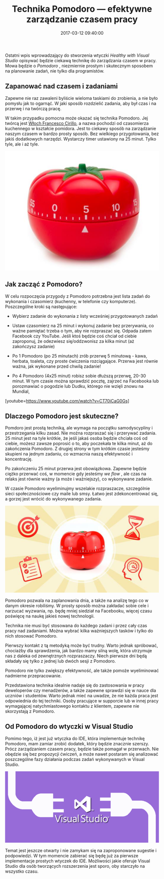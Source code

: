 ﻿---
layout:     post
title:      Technika Pomodoro — efektywne zarządzanie czasem pracy
date:       2017-03-12 09:40:00
summary:    Ostatni wpis wprowadzający do stworzenia wtyczki Healthy with Visual Studio opisywać będzie ciekawą technikę do zarządzania czasem w pracy. Mowa będzie o Pomodoro, niezmiernie prostym i skutecznym sposobem na planowanie zadań, nie tylko dla programistów.Zapanować nad czasem i zadaniamiZapewne nie ra...
categories: porady inne
---



Ostatni wpis wprowadzający do stworzenia wtyczki  *Healthy with Visual Studio*  opisywać będzie ciekawą technikę do zarządzania czasem w pracy. Mowa będzie o  *Pomodoro* , niezmiernie prostym i skutecznym sposobem na planowanie zadań, nie tylko dla programistów.



## Zapanować nad czasem i zadaniami


Zapewne nie raz zawaleni byliście wieloma taskiami do zrobienia, a nie było pomysłu jak to ogarnąć. W jaki sposób rozdzielić zadania, aby był czas i na przerwę i na twórczą pracę.

W takim przypadku pomocna może okazać się technika Pomodoro. Jej twórcą jest [Włoch Francesco Cirillo](https://cirillocompany.de/pages/pomodoro-technique), a nazwa pochodzi od czasomierza kuchennego w kształcie pomidora.  Jest to ciekawy sposób na zarządzanie naszym czasem w bardzo prosty sposób. Bez wielkiego przygotowania, bez jakiś dodatkowych narzędzi. Wystarczy timer ustawiony na 25 minut. Tylko tyle, ale i aż tyle. 



![desk](https://raw.githubusercontent.com/djfoxer/djfoxer.github.io/master/_img/2017-3-12-_20_/g_-_608x405_-_-_79724x20170312024440_0.jpg)





## Jak zacząć z Pomodoro?


W celu rozpoczęcia przygody z Pomodoro potrzebna jest lista zadań do wykonania i czasomierz (kuchenny, w telefonie czy komputerze). Poszczególne kroki są następujące:



  * Wybierz zadanie do wykonania z listy wcześniej przygotowanych zadań


  * Ustaw czasomierz na 25 minut i wykonuj zadanie bez przerywania, co ważne pamiętać trzeba o tym, aby nie rozpraszać się. Odpada zatem Facebook czy YouTube. Jeśli ktoś będzie coś chciał od ciebie zaproponuj, że odezwiesz się/oddzwonisz za kilka minut (aż zakończysz zadanie)


  * Po 1 Pomodoro (po 25 minutach) zrób przerwę 5 minutową - kawa, herbata, toaleta,  czy proste ćwiczenia rozciągające. Przerwa jest równie ważna, jak wykonane przed chwilą zadanie!


  * Po 4 Pomodoro (4x25 minut) robisz sobie dłuższą przerwę, 20-30 minut. W tym czasie można sprawdzić pocztę, zajrzeć na Facebooka lub porozmawiać o pogodzie lub Dudku, którego nie wzięli znowu na Mundial, 



[youtube=https://www.youtube.com/watch?v=CT70iCaG0Gs]




## Dlaczego Pomodoro jest skuteczne?


Pomdoro jest prostą techniką, ale wymaga na początku samodyscypliny i przestrzegania kilku zasad. Nie można rozpraszać się i przerywać zadania. 25 minut jest na tyle krótkie, że jeśli jakaś osoba będzie chciała coś od ciebie, możesz zawsze poprosić o to, aby poczekała te kilka minut, aż do zakończenia Pomodoro. Z drugiej strony w tym krótkim czasie jesteśmy skupieni na jednym zadaniu, co wzmacnia naszą efektywność i koncentrację.

Po zakończeniu 25 minut przerwa jest obowiązkowa. Zapewne będzie ciężko przerwać coś, w momencie gdy jesteśmy  *we flow* , ale czas na relaks jest równie ważny (a może i ważniejszy), co wykonywane zadanie.

W czasie Pomodoro wyeliminujmy wszelakie rozpraszacze, szczególnie sieci społecznościowe czy maile lub smsy. Łatwo jest zdekoncentrować się, a gorzej jest wrócić do wykonywanego zadania.



![desk](https://raw.githubusercontent.com/djfoxer/djfoxer.github.io/master/_img/2017-3-12-_20_/g_-_608x405_-_-_79724x20170312024550_0.jpg)



Pomodoro pozwala na zaplanowania dnia, a także na analizę tego co w danym okresie robiliśmy. W prosty sposób można zakładać sobie cele i narzucać wyzwania, np. będę mniej siedział na Facebooku, więcej czasu poświęcę na naukę jakieś nowej technologii. 

Technika nie musi być stosowana do każdego zadani i przez cały czas pracy nad zadaniami. Można wybrać kilka ważniejszych tasków i tylko do nich stosować Pomodoro.

Pierwszy kontakt z tą metodyką może być trudny. Warto jednak spróbować, chociażby dla sprawdzenia, jak bardzo mamy silną wolę, która utrzymuje nas z daleka od zewnętrznych  rozpraszaczy. Niech pierwsze dni będą składały się tylko z jednej lub dwóch sesji z Pomodoro.

Pomodoro nie tylko zwiększy efektywność, ale także pomoże wyeliminować nadmierne przepracowanie. 

Przedstawiona technika idealnie nadaje się do zastosowania w pracy deweloperów czy menadżerów, a także zapewne sprawdzi się w nauce dla uczniów i studentów. Warto jednak mieć na uwadze, że nie każda praca jest odpowiednia do tej techniki. Osoby pracujące w supporcie lub w innej pracy wymagającej natychmiastowego kontaktu z klientem, zapewne nie skorzystają z Pomodoro.



## Od Pomodoro do wtyczki w Visual Studio


Pomimo tego, iż jest już wtyczka do IDE, która implementuje technikę Pomodoro, mam zamiar zrobić dodatek, który będzie znacznie szerszy. Prócz zarządzaniem czasem pracy, będzie także pomagał w przerwach. Nie obędzie się bez propozycji ćwiczeń, a może nawet postaram się analizować poszczególne fazy działania podczas zadań wykonywanych w Visual Studio.



![desk](https://raw.githubusercontent.com/djfoxer/djfoxer.github.io/master/_img/2017-3-12-_20_/g_-_608x405_-_-_79724x20170312024448_0.png)



Temat jest jeszcze otwarty i nie zamykam się na zaproponowane sugestie i podpowiedzi. W tym momencie zabierać się będę już za pierwsze implementacje prostych wtyczek do IDE. Możliwości jakie oferuje Visual Studio dla osób tworzących rozszerzenia jest sporo, oby starczyło na wszystko czasu.
